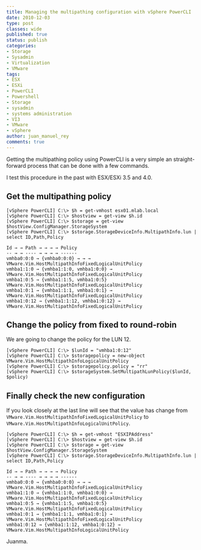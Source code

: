 ```yaml
---
title: Managing the multipathing configuration with vSphere PowerCLI
date: 2010-12-03
type: post
classes: wide
published: true
status: publish
categories:
- Storage
- Sysadmin
- Virtualization
- VMware
tags:
- ESX
- ESXi
- PowerCLI
- Powershell
- Storage
- sysadmin
- systems administration
- VI3
- VMware
- vSphere
author: juan_manuel_rey
comments: true
---
```


Getting the multipathing policy using PowerCLI is a very simple an straight-forward process that can be done with a few commands.

I test this procedure in the past with ESX/ESXi 3.5 and 4.0.

## Get the multipathing policy

```
[vSphere PowerCLI] C:\> $h = get-vmhost esx01.mlab.local
[vSphere PowerCLI] C:\> $hostview = get-view $h.id
[vSphere PowerCLI] C:\> $storage = get-view $hostView.ConfigManager.StorageSystem
[vSphere PowerCLI] C:\> $storage.StorageDeviceInfo.MultipathInfo.lun | select ID,Path,Policy

Id → → Path → → → → Policy
-- → → ---- → → → → ------
vmhba0:0:0 → {vmhba0:0:0} → → → VMware.Vim.HostMultipathInfoFixedLogicalUnitPolicy
vmhba1:1:0 → {vmhba1:1:0, vmhba1:0:0} → VMware.Vim.HostMultipathInfoFixedLogicalUnitPolicy
vmhba1:0:5 → {vmhba1:1:5, vmhba1:0:5} VMware.Vim.HostMultipathInfoFixedLogicalUnitPolicy
vmhba1:0:1 → {vmhba1:1:1, vmhba1:0:1} → VMware.Vim.HostMultipathInfoFixedLogicalUnitPolicy
vmhba1:0:12 → {vmhba1:1:12, vmhba1:0:12} → VMware.Vim.HostMultipathInfoFixedLogicalUnitPolicy
```

## Change the policy from fixed to round-robin

We are going to change the policy for the LUN 12.

```
[vSphere PowerCLI] C:\> $lunId = "vmhba1:0:12"
[vSphere PowerCLI] C:\> $storagepolicy = new-object VMware.Vim.HostMultipathInfoLogicalUnitPolicy
[vSphere PowerCLI] C:\> $storagepolicy.policy = "rr"
[vSphere PowerCLI] C:\> $storageSystem.SetMultipathLunPolicy($lunId, $policy)
```

## Finally check the new configuration

If you look closely at the last line will see that the value has change from `VMware.Vim.HostMultipathInfoFixedLogicalUnitPolicy` to `VMware.Vim.HostMultipathInfoLogicalUnitPolicy`.

```
[vSphere PowerCLI] C:\> $h = get-vmhost "ESXIPAddress"
[vSphere PowerCLI] C:\> $hostview = get-view $h.id
[vSphere PowerCLI] C:\> $storage = get-view $hostView.ConfigManager.StorageSystem
[vSphere PowerCLI] C:\> $storage.StorageDeviceInfo.MultipathInfo.lun | select ID,Path,Policy

Id → → Path → → → → Policy
-- → → ---- → → → → ------
vmhba0:0:0 → {vmhba0:0:0} → → → VMware.Vim.HostMultipathInfoFixedLogicalUnitPolicy
vmhba1:1:0 → {vmhba1:1:0, vmhba1:0:0} → VMware.Vim.HostMultipathInfoFixedLogicalUnitPolicy
vmhba1:0:5 → {vmhba1:1:5, vmhba1:0:5} VMware.Vim.HostMultipathInfoFixedLogicalUnitPolicy
vmhba1:0:1 → {vmhba1:1:1, vmhba1:0:1} → VMware.Vim.HostMultipathInfoFixedLogicalUnitPolicy
vmhba1:0:12 → {vmhba1:1:12, vmhba1:0:12} → VMware.Vim.HostMultipathInfoLogicalUnitPolicy
```

Juanma.
